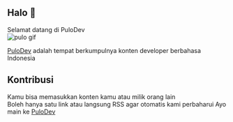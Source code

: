## Halo 👋

Selamat datang di PuloDev  
![pulo gif](https://media.giphy.com/media/26Ff2hKnv3NzZ3RNS/giphy.gif?cid=ecf05e47kj37540pua1vw0jya47cdm3niwcc44je2dun956n&rid=giphy.gif&ct=g)


[PuloDev](https://pulo.dev) adalah tempat berkumpulnya konten developer berbahasa Indonesia

## Kontribusi
Kamu bisa memasukkan konten kamu atau milik orang lain  
Boleh hanya satu link atau langsung RSS agar otomatis kami perbaharui
Ayo main ke [PuloDev](https://pulo.dev)
